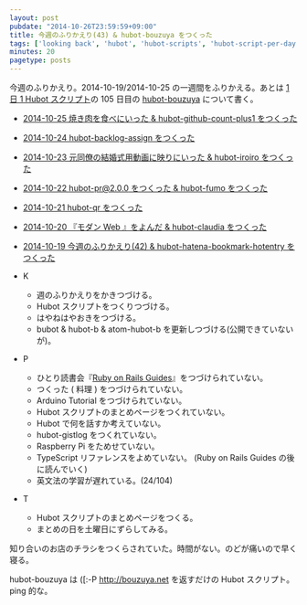 ```yaml
---
layout: post
pubdate: "2014-10-26T23:59:59+09:00"
title: 今週のふりかえり(43) & hubot-bouzuya をつくった
tags: ['looking back', 'hubot', 'hubot-scripts', 'hubot-script-per-day']
minutes: 20
pagetype: posts
---
```

今週のふりかえり。2014-10-19/2014-10-25 の一週間をふりかえる。あとは [1 日 1 Hubot スクリプト][hubot-script-per-day]の 105 日目の [hubot-bouzuya][gh:bouzuya/hubot-bouzuya] について書く。

- [2014-10-25 焼き肉を食べにいった & hubot-github-count-plus1 をつくった][2014-10-25]
- [2014-10-24 hubot-backlog-assign をつくった][2014-10-24]
- [2014-10-23 元同僚の結婚式用動画に映りにいった & hubot-iroiro をつくった][2014-10-23]
- [2014-10-22 hubot-pr@2.0.0 をつくった & hubot-fumo をつくった][2014-10-22]
- [2014-10-21 hubot-qr をつくった][2014-10-21]
- [2014-10-20 『モダン Web 』をよんだ & hubot-claudia をつくった][2014-10-20]
- [2014-10-19 今週のふりかえり(42) & hubot-hatena-bookmark-hotentry をつくった][2014-10-19]

- K
  - 週のふりかえりをかきつづける。
  - Hubot スクリプトをつくりつづける。
  - はやねはやおきをつづける。
  - bubot & hubot-b & atom-hubot-b を更新しつづける(公開できていないが)。
- P
  - ひとり読書会『[Ruby on Rails Guides][hitoridokusho/books/railsguides]』をつづけられていない。
  - つくった ( 料理 ) をつづけられていない。
  - Arduino Tutorial をつづけられていない。
  - Hubot スクリプトのまとめページをつくれていない。
  - Hubot で何を話すか考えていない。
  - hubot-gistlog をつくれていない。
  - Raspberry Pi をためせていない。
  - TypeScript リファレンスをよめていない。 (Ruby on Rails Guides の後に読んでいく)
  - 英文法の学習が遅れている。(24/104)
- T
  - Hubot スクリプトのまとめページをつくる。
  - まとめの日を土曜日にずらしてみる。

知り合いのお店のチラシをつくらされていた。時間がない。のどが痛いので早く寝る。

hubot-bouzuya は ([:-P http://bouzuya.net を返すだけの Hubot スクリプト。 ping 的な。

[2014-10-25]: http://blog.bouzuya.net/2014/10/25/
[2014-10-24]: http://blog.bouzuya.net/2014/10/24/
[2014-10-23]: http://blog.bouzuya.net/2014/10/23/
[2014-10-22]: http://blog.bouzuya.net/2014/10/22/
[2014-10-21]: http://blog.bouzuya.net/2014/10/21/
[2014-10-20]: http://blog.bouzuya.net/2014/10/20/
[2014-10-19]: http://blog.bouzuya.net/2014/10/19/
[hitoridokusho/books/railsguides]: http://guides.rubyonrails.org/
[gh:bouzuya/hubot-bouzuya]: https://github.com/bouzuya/hubot-bouzuya
[hubot-script-per-day]: http://blog.bouzuya.net/posts?tags=hubot-script-per-day
